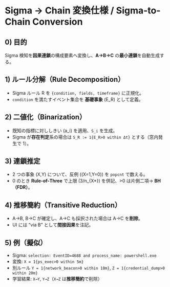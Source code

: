 # Sigma → Chain 変換仕様 / Sigma-to-Chain Conversion

## 0) 目的
Sigma 検知を**因果連鎖**の構成要素へ変換し、**A→B→C** の**最小連鎖**を自動生成する。

## 1) ルール分解（Rule Decomposition）
- Sigma ルール R を `{condition, fields, timeframe}` に正規化。
- `condition` を満たすイベント集合を **基礎事象** \(E_R\) として定義。

## 2) 二値化（Binarization）
- 既知の指標に対ししきい \(a_i\) を適用、`S_i` を生成。
- Sigma が**存在判定**系の場合は `S_R := 1{E_R>0 within Δt}` とする（窓内発生で 1）。

## 3) 連鎖推定
- 2 つの事象 \(X,Y\) について、反例 \((X=1,Y=0)\) を `popcnt` で数える。
- 0 のとき **Rule‑of‑Three** で上限 \(3/n_{X*}\) を併記、>0 は片側二項→ **BH（FDR）**。

## 4) 推移簡約（Transitive Reduction）
- A→B, B→C が確定し、A→C も採択された場合は A→C を**削除**。
- UI には “via B” として**間接因果**を注記。

## 5) 例（擬似）
- Sigma: `selection: EventID=4688 and process_name: powershell.exe`
- 変換: `X = 1{ps_exec>0 within 5m}`
- 別ルール `Y = 1{network_beacon>0 within 10m}`, `Z = 1{credential_dump>0 within 20m}`
- 学習結果: `X→Y`, `Y→Z`（`X→Z` は**推移簡約**で削除）
